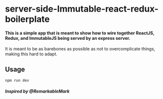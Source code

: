 # server-side-Immutable-react-redux-boilerplate
#### This is a simple app that is meant to show how to wire together ReactJS, Redux, and ImmutableJS being served by an express server.
It is meant to be as barebones as possible as not to overcomplicate things, making this hard to adapt.

## Usage
`npm run dev`

##### Inspired by @RemarkableMark
